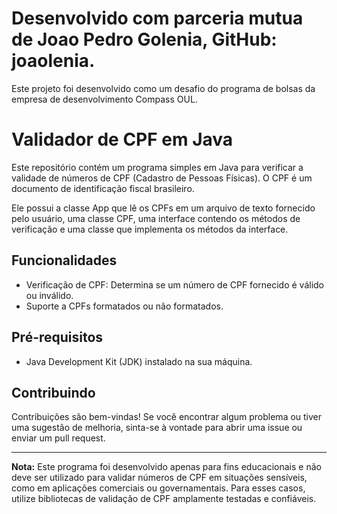 # Desenvolvido com parceria mutua de Joao Pedro Golenia, GitHub: joaolenia.

Este projeto foi desenvolvido como um desafio do programa de bolsas da empresa de desenvolvimento Compass OUL.

# Validador de CPF em Java

Este repositório contém um programa simples em Java para verificar a validade de números de CPF (Cadastro de Pessoas Físicas). O CPF é um documento de identificação fiscal brasileiro.

Ele possui a classe App que lê os CPFs em um arquivo de texto fornecido pelo usuário, uma classe CPF, uma interface contendo os métodos de verificação e uma classe que implementa os métodos da interface. 

## Funcionalidades

- Verificação de CPF: Determina se um número de CPF fornecido é válido ou inválido.
- Suporte a CPFs formatados ou não formatados.

## Pré-requisitos

- Java Development Kit (JDK) instalado na sua máquina.

## Contribuindo

Contribuições são bem-vindas! Se você encontrar algum problema ou tiver uma sugestão de melhoria, sinta-se à vontade para abrir uma issue ou enviar um pull request.

---

**Nota:** Este programa foi desenvolvido apenas para fins educacionais e não deve ser utilizado para validar números de CPF em situações sensíveis, como em aplicações comerciais ou governamentais. Para esses casos, utilize bibliotecas de validação de CPF amplamente testadas e confiáveis.
